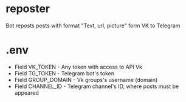 # reposter
Bot reposts posts with format "Text, url, picture" form VK to Telegram

# .env
 - Field VK_TOKEN - Any token with access to API Vk
 - Field TG_TOKEN - Telegram bot's token
 - Field GROUP_DOMAIN - Vk groups's username (domain)
 - Field CHANNEL_ID - Telegram channel's ID, where posts must be appeared
 
